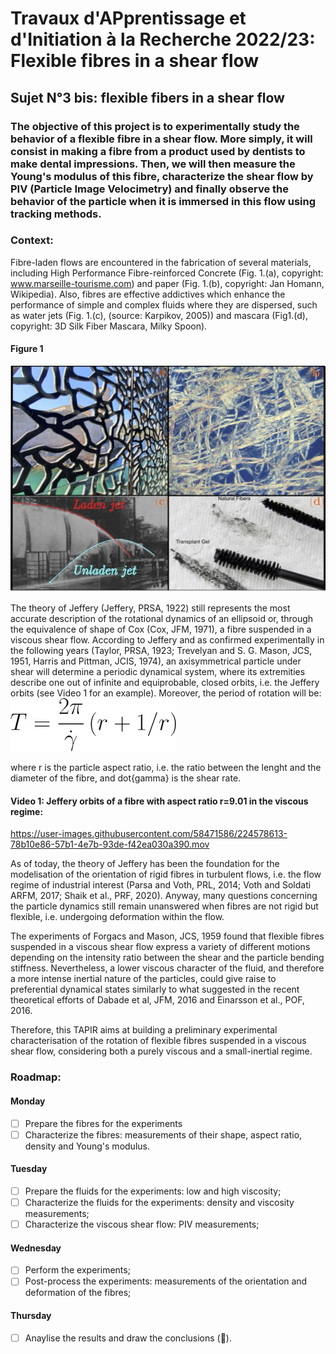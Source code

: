 # Travaux d'APprentissage et d'Initiation à la Recherche 2022/23: Flexible fibres in a shear flow

## Sujet N°3 bis: flexible fibers in a shear flow

### The objective of this project is to experimentally study the behavior of a flexible fibre in a shear flow. More simply, it will consist in making a fibre from a product used by dentists to make dental impressions. Then, we will then measure the Young's modulus of this fibre, characterize the shear flow by PIV (Particle Image Velocimetry) and finally observe the behavior of the particle when it is immersed in this flow using tracking methods.


### Context:

Fibre-laden flows are encountered in the fabrication of several materials, including High Performance Fibre-reinforced Concrete (Fig. 1.(a), copyright: www.marseille-tourisme.com) and paper (Fig. 1.(b), copyright: Jan Homann, Wikipedia). Also, fibres are effective addictives which enhance the performance of simple and complex fluids where they are dispersed, such as water jets (Fig. 1.(c), (source: Karpikov, 2005)) and mascara (Fig1.(d), copyright: 3D Silk Fiber Mascara, Milky Spoon).

#### Figure 1
![alt text](https://github.com/ddg93/TAPIR23/blob/main/mucem_paper.jpg?raw=true)

The theory of Jeffery (Jeffery, PRSA, 1922) still represents the most accurate description of the rotational dynamics of an ellipsoid or, through the equivalence of shape of Cox (Cox, JFM, 1971), a fibre suspended in a viscous shear flow. According to Jeffery and as confirmed experimentally in the following years (Taylor, PRSA, 1923; Trevelyan and S. G. Mason, JCS, 1951, Harris and Pittman, JCIS, 1974), an axisymmetrical particle under shear will determine a periodic dynamical system, where its extremities describe one out of infinite and equiprobable, closed orbits, i.e. the Jeffery orbits (see Video 1 for an example). 
Moreover, the period of rotation will be:
![alt text](https://github.com/ddg93/TAPIR23/blob/main/Tjeffery.jpg?raw=true)

where r is the particle aspect ratio, i.e. the ratio between the lenght and the diameter of the fibre, and dot{gamma} is the shear rate.

#### Video 1: Jeffery orbits of a fibre with aspect ratio r=9.01 in the viscous regime:

https://user-images.githubusercontent.com/58471586/224578613-78b10e86-57b1-4e7b-93de-f42ea030a390.mov

As of today, the theory of Jeffery has been the foundation for the modelisation of the orientation of rigid fibres in turbulent flows, i.e. the flow regime of industrial interest (Parsa and Voth, PRL, 2014; Voth and Soldati ARFM, 2017; Shaik et al., PRF, 2020). Anyway, many questions concerning the particle dynamics still remain unanswered when fibres are not rigid but flexible, i.e. undergoing deformation within the flow.

The experiments of Forgacs and Mason, JCS, 1959 found that flexible fibres suspended in a viscous shear flow express a variety of different motions depending on the intensity ratio between the shear and the particle bending stiffness. Nevertheless, a lower viscous character of the fluid, and therefore a more intense inertial nature of the particles, could give raise to preferential dynamical states similarly to what suggested in the recent theoretical efforts of Dabade et al, JFM, 2016 and Einarsson et al., POF, 2016. 

Therefore, this TAPIR aims at building a preliminary experimental characterisation of the rotation of flexible fibres suspended in a viscous shear flow, considering both a purely viscous and a small-inertial regime. 

### Roadmap:
#### Monday
- [ ] Prepare the fibres for the experiments
- [ ] Characterize the fibres: measurements of their shape, aspect ratio, density and Young's modulus.
#### Tuesday
- [ ] Prepare the fluids for the experiments: low and high viscosity;
- [ ] Characterize the fluids for the experiments: density and viscosity measurements;
- [ ] Characterize the viscous shear flow: PIV measurements;
#### Wednesday
- [ ] Perform the experiments;
- [ ] Post-process the experiments: measurements of the orientation and deformation of the fibres;
#### Thursday
- [ ] Anaylise the results and draw the conclusions (🥳).
